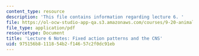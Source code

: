 ```yaml
---
content_type: resource
description: 'This file contains information regarding lecture 6. '
file: https://ol-ocw-studio-app-qa.s3.amazonaws.com/courses/9-20-animal-behavior-fall-2013/975156b8111854b2f14657c2f0dc91eb_MIT9_20F13_Lec6.pdf
file_type: application/pdf
resourcetype: Document
title: 'Lecture 6 Notes: Fixed action patterns and the CNS'
uid: 975156b8-1118-54b2-f146-57c2f0dc91eb
---
```

